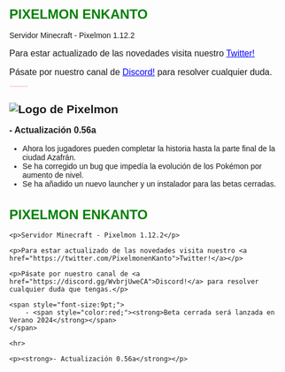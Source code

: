 
<h1>PIXELMON ENKANTO</h1>
Servidor Minecraft - Pixelmon 1.12.2

Para estar actualizado de las novedades visita nuestro [Twitter!](https://twitter.com/PixelmonenKanto)

Pásate por nuestro canal de [Discord!](https://discord.gg/WvbrjUweCA) para resolver cualquier duda.

<span style="font-size: 1.6;">
- <span style="color:red;">**Beta cerrada será lanzada en Verano 2024**</span>
</span>

![Logo de Pixelmon](https://i.imgur.com/jw26DpP.png)
---

**- Actualización 0.56a**

- Ahora los jugadores pueden completar la historia hasta la parte
  final de la ciudad Azafrán.
- Se ha corregido un bug que impedía la evolución de los Pokémon
  por aumento de nivel.
- Se ha añadido un nuevo launcher y un instalador para las
  betas cerradas.



<!DOCTYPE html>
<html lang="es">
<head>
    <meta charset="UTF-8">
    <meta name="viewport" content="width=device-width, initial-scale=1.0">
    <title>Pixelmon Enkanto</title>
    <style>
        body {
            font-family: Arial, sans-serif;
        }
        h1 {
            color: green;
            font-size: 24px;
        }
        p {
            font-size: 16px;
        }
        a {
            color: blue;
        }
    </style>
</head>
<body>
    <h1>PIXELMON ENKANTO</h1>

    <p>Servidor Minecraft - Pixelmon 1.12.2</p>

    <p>Para estar actualizado de las novedades visita nuestro <a href="https://twitter.com/PixelmonenKanto">Twitter!</a></p>

    <p>Pásate por nuestro canal de <a href="https://discord.gg/WvbrjUweCA">Discord!</a> para resolver cualquier duda que tengas.</p>

    <span style="font-size:9pt;">
        - <span style="color:red;"><strong>Beta cerrada será lanzada en Verano 2024</strong></span>
    </span>

    <hr>

    <p><strong>- Actualización 0.56a</strong></p>
</body>
</html>
